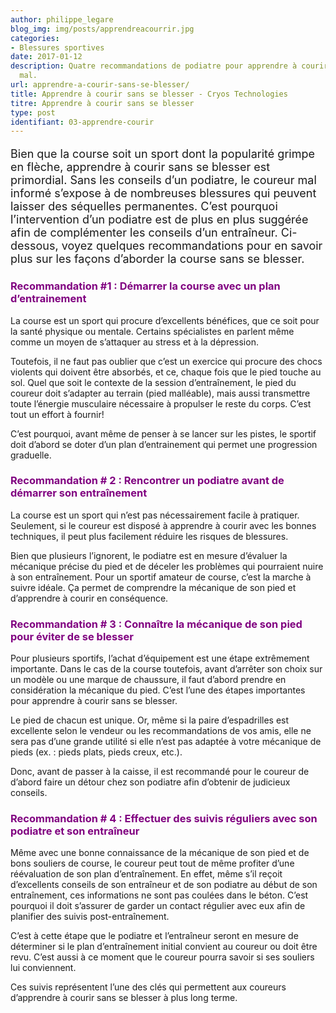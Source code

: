 ```yaml
---
author: philippe_legare
blog_img: img/posts/apprendreacourrir.jpg
categories:
- Blessures sportives
date: 2017-01-12
description: Quatre recommandations de podiatre pour apprendre à courir sans se faire
  mal.
url: apprendre-a-courir-sans-se-blesser/
title: Apprendre à courir sans se blesser - Cryos Technologies
titre: Apprendre à courir sans se blesser
type: post
identifiant: 03-apprendre-courir
---
```


<p style="font-size: 18px;">Bien que la course soit un sport dont la popularité grimpe en flèche, apprendre à courir sans se blesser est primordial. Sans les conseils d’un podiatre, le coureur mal informé s’expose à de nombreuses blessures qui peuvent laisser des séquelles permanentes. C’est pourquoi l’intervention d’un podiatre est de plus en plus suggérée afin de complémenter les conseils d’un entraîneur.
Ci-dessous, voyez quelques recommandations pour en savoir plus sur les façons d’aborder la course sans se blesser.</p>
<h3 style="color: #800080;">Recommandation #1 : Démarrer la course avec un plan d’entrainement</h3>
La course est un sport qui procure d’excellents bénéfices, que ce soit pour la santé physique ou mentale. Certains spécialistes en parlent même comme un moyen de s’attaquer au stress et à la dépression.

Toutefois, il ne faut pas oublier que c’est un exercice qui procure des chocs violents qui doivent être absorbés, et ce, chaque fois que le pied touche au sol. Quel que soit le contexte de la session d’entraînement, le pied du coureur doit s’adapter au terrain (pied malléable), mais aussi transmettre toute l’énergie musculaire nécessaire à propulser le reste du corps. C’est tout un effort à fournir!

C’est pourquoi, avant même de penser à se lancer sur les pistes, le sportif doit d’abord se doter d’un plan d’entrainement qui permet une progression graduelle.

<h3 style="color: #800080;">Recommandation # 2 : Rencontrer un podiatre avant de démarrer son entraînement</h3>
La course est un sport qui n’est pas nécessairement facile à pratiquer. Seulement, si le coureur est disposé à apprendre à courir avec les bonnes techniques, il peut plus facilement réduire les risques de blessures.

Bien que plusieurs l’ignorent, le podiatre est en mesure d’évaluer la mécanique précise du pied et de déceler les problèmes qui pourraient nuire à son entraînement. Pour un sportif amateur de course, c’est la marche à suivre idéale. Ça permet de comprendre la mécanique de son pied et d’apprendre à courir en conséquence.

<h3 style="color: #800080;">Recommandation # 3 : Connaître la mécanique de son pied pour éviter de se blesser</h3>
Pour plusieurs sportifs, l’achat d’équipement est une étape extrêmement importante. Dans le cas de la course toutefois, avant d’arrêter son choix sur un modèle ou une marque de chaussure, il faut d’abord prendre en considération la mécanique du pied. C’est l’une des étapes importantes pour apprendre à courir sans se blesser.

Le pied de chacun est unique. Or, même si la paire d’espadrilles est excellente selon le vendeur ou les recommandations de vos amis, elle ne sera pas d’une grande utilité si elle n’est pas adaptée à votre mécanique de pieds (ex. : pieds plats, pieds creux, etc.).

Donc, avant de passer à la caisse, il est recommandé pour le coureur de d’abord faire un détour chez son podiatre afin d’obtenir de judicieux conseils.

<h3 style="color: #800080;">Recommandation # 4 : Effectuer des suivis réguliers avec son podiatre et son entraîneur</h3>
Même avec une bonne connaissance de la mécanique de son pied et de bons souliers de course, le coureur peut tout de même profiter d’une réévaluation de son plan d’entraînement. En effet, même s’il reçoit d’excellents conseils de son entraîneur et de son podiatre au début de son entraînement, ces informations ne sont pas coulées dans le béton. C’est pourquoi il doit s’assurer de garder un contact régulier avec eux afin de planifier des suivis post-entraînement.

C’est à cette étape que le podiatre et l’entraîneur seront en mesure de déterminer si le plan d’entraînement initial convient au coureur ou doit être revu. C’est aussi à ce moment que le coureur pourra savoir si ses souliers lui conviennent.

Ces suivis représentent l’une des clés qui permettent aux coureurs d’apprendre à courir sans se blesser à plus long terme.